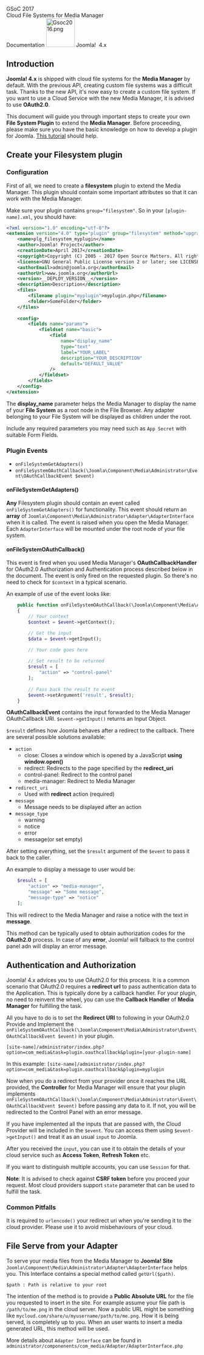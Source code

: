 <!-- Filename: J4.x:Cloud_File_Systems_for_Media_Manager / Display title: Cloud File Systems for Media Manager -->

<span id="main-portal-heading">GSoC 2017  
Cloud File Systems for Media Manager  
Documentation</span> [<img
src="https://docs.joomla.org/images/thumb/7/7d/Gsoc2016.png/75px-Gsoc2016.png"
decoding="async"
srcset="https://docs.joomla.org/images/thumb/7/7d/Gsoc2016.png/113px-Gsoc2016.png 1.5x, https://docs.joomla.org/images/thumb/7/7d/Gsoc2016.png/150px-Gsoc2016.png 2x"
data-file-width="373" data-file-height="373" width="75" height="75"
alt="Gsoc2016.png" />](https://docs.joomla.org/GSOC_2017 "GSOC 2017")
Joomla!  4.x

## Introduction

**Joomla! 4.x** is shipped with cloud file systems for the **Media
Manager** by default. With the previous API, creating custom file
systems was a difficult task. Thanks to the new API, it's now easy to
create a custom file system. If you want to use a Cloud Service with the
new Media Manager, it is advised to use **OAuth2.0**.

This document will guide you through important steps to create your own
**File System Plugin** to extend the **Media Manager**. Before
proceeding, please make sure you have the basic knowledge on how to
develop a plugin for Joomla. [This
tutorial](https://docs.joomla.org/J3.x:Creating_a_Plugin_for_Joomla "Special:MyLanguage/J3.x:Creating a Plugin for Joomla")
should help.

## Create your Filesystem plugin

### Configuration

First of all, we need to create a **filesystem** plugin to extend the
Media Manager. This plugin should contain some important attributes so
that it can work with the Media Manager.

Make sure your plugin contains `group="filesystem"`. So in your
`[plugin-name].xml`, you should have:

```xml
<?xml version="1.0" encoding="utf-8"?>
<extension version="4.0" type="plugin" group="filesystem" method="upgrade">
	<name>plg_filesystem_myplugin</name>
	<author>Joomla! Project</author>
	<creationDate>April 2017</creationDate>
	<copyright>Copyright (C) 2005 - 2017 Open Source Matters. All rights reserved.</copyright>
	<license>GNU General Public License version 2 or later; see LICENSE.txt</license>
	<authorEmail>admin@joomla.org</authorEmail>
	<authorUrl>www.joomla.org</authorUrl>
	<version>__DEPLOY_VERSION__</version>
	<description>Description</description>
	<files>
		<filename plugin="myplugin">myplugin.php</filename>
		<folder>SomeFolder</folder>
	</files>
	
	<config>
		<fields name="params">
			<fieldset name="basic">
				<field
					name="display_name"
					type="text"
					label="YOUR_LABEL"
					description="YOUR_DESCRIPTION"
					default="DEFAULT_VALUE"
				/>
			</fieldset>
		</fields>
	</config>
</extension>
```

The **display_name** parameter helps the Media Manager to display the
name of your **File System** as a root node in the File Browser. Any
adapter belonging to your File System will be displayed as children
under the root.

Include any required parameters you may need such as `App Secret` with
suitable Form Fields.

### Plugin Events

- `onFileSystemGetAdapters()`
- `onFileSystemOAuthCallback(\Joomla\Component\Media\Administrator\Event\OAuthCallbackEvent $event)`

#### onFileSystemGetAdapters()

**Any** Filesystem plugin should contain an event called
`onFileSystemGetAdapters()` for functionality. This event should return
an **array** of
`Joomla\Component\Media\Administrator\Adapter\AdapterInterface` when it
is called. The event is raised when you open the Media Manager. Each
`AdapterInterface` will be mounted under the root node of your file
system.

#### onFileSystemOAuthCallback()

This event is fired when you used Media Manager's
**OAuthCallbackHandler** for OAuth2.0 Authorization and Authentication
process described below in the document. The event is only fired on the
requested plugin. So there's no need to check for `$context` in a
typical scenario.

An example of use of the event looks like:

```php
    public function onFileSystemOAuthCallback(\Joomla\Component\Media\Administrator\Event\OAuthCallbackEvent $event)
    {
        // Your context
        $context = $event->getContext();

        // Get the input
        $data = $event->getInput();

        // Your code goes here
        
        // Set result to be returned
        $result = [
            "action" => "control-panel"
        ];
        
        // Pass back the result to event
        $event->setArgument('result', $result);
    }
```

**OAuthCallbackEvent** contains the input forwarded to the Media Manager
OAuthCallback URI. `$event->getInput()` returns an Input Object.

`$result` defines how Joomla behaves after a redirect to the callback.
There are several possible solutions available:

- `action`
  - close: Closes a window which is opened by a JavaScript **using
    window.open()**
  - redirect: Redirects to the page specified by the **redirect_uri**
  - control-panel: Redirect to the control panel
  - media-manager: Redirect to Media Manager
- `redirect_uri`
  - Used with **redirect** action (required)
- `message`
  - Message needs to be displayed after an action
- `message_type`
  - warning
  - notice
  - error
  - message(or set empty)

After setting everything, set the `$result` argument of the `$event` to
pass it back to the caller.

An example to display a message to user would be:

```php
    $result = [
        "action" => "media-manager",
        "message" => "Some message",
        "message-type" => "notice"
    ];
```

This will redirect to the Media Manager and raise a notice with the text
in **message**.

This method can be typically used to obtain authorization codes for the
**OAuth2.0** process. In case of any **error**, Joomla! will fallback to
the control panel adn will display an error message.

## Authentication and Authorization

Joomla! 4.x advices you to use OAuth2.0 for this process. It is a common
scenario that OAuth2.0 requires a **redirect url** to pass
authentication data to the Application. This is typically done by a
callback handler. For your plugin, no need to reinvent the wheel, you
can use the **Callback Handler** of **Media Manager** for fulfilling the
task.

All you have to do is to set the **Redirect URI** to following in your
OAuth2.0 Provide and Implement the
`onFileSystemOAuthCallback(\Joomla\Component\Media\Administrator\Event\OAuthCallbackEvent $event)`
in your plugin.

`[site-name]/administrator/index.php?option=com_media&task=plugin.oauthcallback&plugin=[your-plugin-name]`

In this example:
`[site-name]/administrator/index.php?option=com_media&task=plugin.oauthcallback&plugin=myplugin`

Now when you do a redirect from your provider once it reaches the URL
provided, the **Controller** for Media Manager will ensure that your
plugin implements
`onFileSystemOAuthCallback(\Joomla\Component\Media\Administrator\Event\OAuthCallbackEvent $event)`
before passing any data to it. If not, you will be redirected to the
Control Panel with an error message.

If you have implemented all the inputs that are passed with, the Cloud
Provider will be included in the `$event`. You can access them using
`$event->getInput()` and treat it as an usual `input` to Joomla.

After you received the `input`, you can use it to obtain the details of
your cloud service such as **Access Token**, **Refresh Token** etc.

If you want to distinguish multiple accounts, you can use `Session` for
that.

**Note**: It is advised to check against **CSRF token** before you
proceed your request. Most cloud providers support `state` parameter
that can be used to fulfill the task.

### Common Pitfalls

It is required to `urlencode()` your redirect uri when you're sending it
to the cloud provider. Please use it to avoid misbehaviours of your
cloud.

## File Serve from your Adapter

To serve your media files from the Media Manager to **Joomla! Site**
`Joomla\Component\Media\Administrator\Adapter\AdapterInterface` helps
you. This Interface contains a special method called `getUrl($path)`.

`$path : Path is relative to your root`

The intention of the method is to provide a **Public Absolute URL** for
the file you requested to insert in the site. For example assume your
file path is `/path/to/me.png` in the cloud server. Now a public URL
might be something like `mycloud.com/share/u/myusername/path/to/me.png`.
How it is being served, is completely up to you. When an user wants to
insert a media generated URL, this method will be used.

More details about `Adapter Interface` can be found in
`administrator/componenents/com_media/Adapter/AdapterInterface.php`
